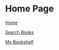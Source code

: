 <html lang="en">
<head>
    <meta charset="UTF-8">
    <meta name="viewport" content="width=device-width, initial-scale=1.0">
    <title>Book Search</title>
    <script defer src="script.js"></script>
</head>
<body>
    <h1>Home Page</h1>
    <nav>
        <a href="https://dmill204.github.io/Web_Page/">Home</a>
            <p></p>
        <a href="https://books.google.com">Search Books</a>
            <p></p>
        <a href="https://dmill204.github.io/bookshelf.io/index.html">My Bookshelf</a>
    </nav>
</body>
</html>
